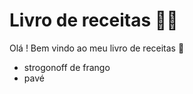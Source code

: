 # Livro de receitas  :man_cook:

Olá !  Bem vindo ao meu livro de receitas :wave:

- strogonoff de frango 
- pavé
